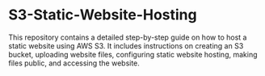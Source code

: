 # S3-Static-Website-Hosting
This repository contains a detailed step-by-step guide on how to host a static website using AWS S3. It includes instructions on creating an S3 bucket, uploading website files, configuring static website hosting, making files public, and accessing the website.
